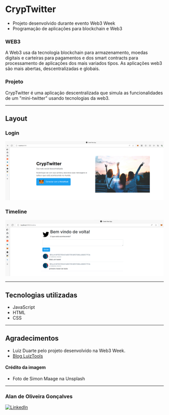 # CrypTwitter
- Projeto desenvolvido durante evento Web3 Week
- Programação de aplicações para blockchain e Web3

### WEB3
A Web3 usa da tecnologia blockchain para armazenamento, moedas digitais e carteiras para pagamentos e dos smart contracts para processamento de aplicações dos mais variados tipos.
As aplicações web3 são mais abertas, descentralizadas e globais.

### Projeto
CrypTwitter é uma aplicação descentralizada que simula as funcionalidades de um "mini-twitter" usando tecnologias da web3.
___
## Layout 

### Login
![Login](https://github.com/Alan-oliveir/CrypTwitter/blob/main/Screenshots/screen_dapp_login.png)

### Timeline
![Timeline](https://github.com/Alan-oliveir/CrypTwitter/blob/main/Screenshots/screen_dapp_timeline.png)

___
## Tecnologias utilizadas
- JavaScript
- HTML
- CSS

___
## Agradecimentos
- Luiz Duarte pelo projeto desenvolvido na Web3 Week.
- [Blog LuizTools](https://www.luiztools.com.br/)

#### Crédito da imagem
- Foto de Simon Maage na Unsplash

___
### Alan de Oliveira Gonçalves
[![LinkedIn](https://img.shields.io/badge/LinkedIn-0077B5?style=for-the-badge&logo=linkedin&logoColor=white)](https://www.linkedin.com/in/alan-ogoncalves/)
